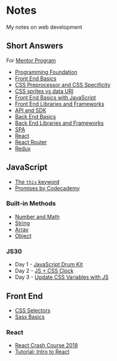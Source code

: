 # Notes

My notes on web development

## Short Answers

For [Mentor Program](https://github.com/Lidemy/mentor-program-2nd-cwenwen)

* [Programming Foundation](https://github.com/cwenwen/Notes/blob/master/short_answer/foundation.md)
* [Front End Basics](https://github.com/cwenwen/Notes/blob/master/short_answer/frontend_basics.md)
* [CSS Preprocessor and CSS Specificity](https://github.com/cwenwen/Notes/blob/master/short_answer/css_preprocessor.md)
* [CSS sprites vs data URI](https://github.com/cwenwen/Notes/blob/master/short_answer/css_sprites.md)
* [Front End Basics with JavaScript](https://github.com/cwenwen/Notes/blob/master/short_answer/frontend_basics_with_javascript.md)
* [Front End Libraries and Frameworks](https://github.com/cwenwen/Notes/blob/master/short_answer/frontend_libraries.md)
* [API and SDK](https://github.com/cwenwen/Notes/blob/master/short_answer/api_sdk.md)
* [Back End Basics](https://github.com/cwenwen/Notes/blob/master/short_answer/backend_basics.md)
* [Back End Libraries and Frameworks](https://github.com/cwenwen/Notes/blob/master/short_answer/backend_libraries.md)
* [SPA](https://github.com/cwenwen/Notes/blob/master/short_answer/spa.md)
* [React](https://github.com/cwenwen/Notes/blob/master/short_answer/react.md)
* [React Router](https://github.com/cwenwen/Notes/blob/master/short_answer/react_router.md)
* [Redux](https://github.com/cwenwen/Notes/blob/master/short_answer/redux.md)

## JavaScript

* [The `this` keyword](https://github.com/cwenwen/Notes/blob/master/javascript/this.md)
* [Promises by Codecademy](https://github.com/cwenwen/Notes/blob/master/javascript/promise_codecademy.md)

### Built-in Methods

* [Number and Math](https://github.com/cwenwen/Notes/blob/master/javascript/builtin_number.md)
* [String](https://github.com/cwenwen/Notes/blob/master/javascript/builtin_string.md)
* [Array](https://github.com/cwenwen/Notes/blob/master/javascript/builtin_array.md)
* [Object](https://github.com/cwenwen/Notes/blob/master/javascript/builtin_object.md)

### JS30

* Day 1 - [JavaScript Drum Kit](https://github.com/cwenwen/Notes/blob/master/javascript/js30/js30_1.md)
* Day 2 - [JS + CSS Clock](https://github.com/cwenwen/Notes/blob/master/javascript/js30/js30_2.md)
* Day 3 - [Update CSS Variables with JS](https://github.com/cwenwen/Notes/blob/master/javascript/js30/js30_3.md)

## Front End

* [CSS Selectors](https://github.com/cwenwen/Notes/blob/master/frontend/css_selector.md)
* [Sass Basics](https://github.com/cwenwen/Notes/blob/master/frontend/sass.md)

### React

* [React Crash Course 2018](https://github.com/cwenwen/Notes/blob/master/frontend/react/react_crash_course_2018.md)
* [Tutorial: Intro to React](https://github.com/cwenwen/Notes/blob/master/frontend/react/tutorial_intro_to_react.md)
